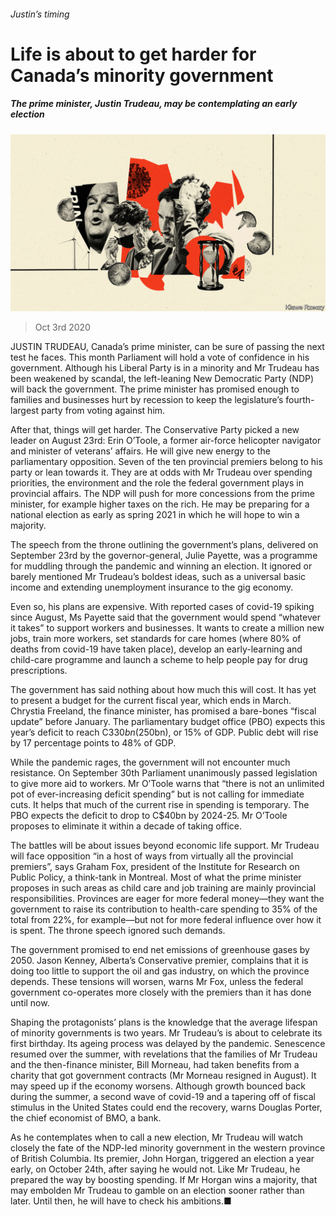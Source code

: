 ###### Justin’s timing

# Life is about to get harder for Canada’s minority government 

##### The prime minister, Justin Trudeau, may be contemplating an early election 

![image](images/20201003_AMD001_0.jpg) 

> Oct 3rd 2020 


JUSTIN TRUDEAU, Canada’s prime minister, can be sure of passing the next test he faces. This month Parliament will hold a vote of confidence in his government. Although his Liberal Party is in a minority and Mr Trudeau has been weakened by scandal, the left-leaning New Democratic Party (NDP) will back the government. The prime minister has promised enough to families and businesses hurt by recession to keep the legislature’s fourth-largest party from voting against him.


After that, things will get harder. The Conservative Party picked a new leader on August 23rd: Erin O’Toole, a former air-force helicopter navigator and minister of veterans’ affairs. He will give new energy to the parliamentary opposition. Seven of the ten provincial premiers belong to his party or lean towards it. They are at odds with Mr Trudeau over spending priorities, the environment and the role the federal government plays in provincial affairs. The NDP will push for more concessions from the prime minister, for example higher taxes on the rich. He may be preparing for a national election as early as spring 2021 in which he will hope to win a majority.



The speech from the throne outlining the government’s plans, delivered on September 23rd by the governor-general, Julie Payette, was a programme for muddling through the pandemic and winning an election. It ignored or barely mentioned Mr Trudeau’s boldest ideas, such as a universal basic income and extending unemployment insurance to the gig economy.


Even so, his plans are expensive. With reported cases of covid-19 spiking since August, Ms Payette said that the government would spend “whatever it takes” to support workers and businesses. It wants to create a million new jobs, train more workers, set standards for care homes (where 80% of deaths from covid-19 have taken place), develop an early-learning and child-care programme and launch a scheme to help people pay for drug prescriptions.


The government has said nothing about how much this will cost. It has yet to present a budget for the current fiscal year, which ends in March. Chrystia Freeland, the finance minister, has promised a bare-bones “fiscal update” before January. The parliamentary budget office (PBO) expects this year’s deficit to reach C$330bn ($250bn), or 15% of GDP. Public debt will rise by 17 percentage points to 48% of GDP.


While the pandemic rages, the government will not encounter much resistance. On September 30th Parliament unanimously passed legislation to give more aid to workers. Mr O’Toole warns that “there is not an unlimited pot of ever-increasing deficit spending” but is not calling for immediate cuts. It helps that much of the current rise in spending is temporary. The PBO expects the deficit to drop to C$40bn by 2024-25. Mr O’Toole proposes to eliminate it within a decade of taking office.


The battles will be about issues beyond economic life support. Mr Trudeau will face opposition “in a host of ways from virtually all the provincial premiers”, says Graham Fox, president of the Institute for Research on Public Policy, a think-tank in Montreal. Most of what the prime minister proposes in such areas as child care and job training are mainly provincial responsibilities. Provinces are eager for more federal money—they want the government to raise its contribution to health-care spending to 35% of the total from 22%, for example—but not for more federal influence over how it is spent. The throne speech ignored such demands.


The government promised to end net emissions of greenhouse gases by 2050. Jason Kenney, Alberta’s Conservative premier, complains that it is doing too little to support the oil and gas industry, on which the province depends. These tensions will worsen, warns Mr Fox, unless the federal government co-operates more closely with the premiers than it has done until now.


Shaping the protagonists’ plans is the knowledge that the average lifespan of minority governments is two years. Mr Trudeau’s is about to celebrate its first birthday. Its ageing process was delayed by the pandemic. Senescence resumed over the summer, with revelations that the families of Mr Trudeau and the then-finance minister, Bill Morneau, had taken benefits from a charity that got government contracts (Mr Morneau resigned in August). It may speed up if the economy worsens. Although growth bounced back during the summer, a second wave of covid-19 and a tapering off of fiscal stimulus in the United States could end the recovery, warns Douglas Porter, the chief economist of BMO, a bank.


As he contemplates when to call a new election, Mr Trudeau will watch closely the fate of the NDP-led minority government in the western province of British Columbia. Its premier, John Horgan, triggered an election a year early, on October 24th, after saying he would not. Like Mr Trudeau, he prepared the way by boosting spending. If Mr Horgan wins a majority, that may embolden Mr Trudeau to gamble on an election sooner rather than later. Until then, he will have to check his ambitions.■

